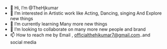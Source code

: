 - 👋 Hi, I’m @TheHjkumar
- 👀 I’m interested in Artistic work like Acting, Dancing, singing And Explore new things
- 🌱 I’m currently learning Many more new things
- 💞️ I’m looking to collaborate on many more new people and brand
- 📫 How to reach me by Email , officialthehjkumar7@gmail.com..and social media

<!---
TheHjkumar/TheHjkumar is a ✨ special ✨ repository because its `README.md` (this file) appears on your GitHub profile.
You can click the Preview link to take a look at your changes.
--->
